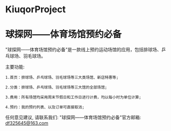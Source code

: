 # KiuqorProject
# 球探网——体育场馆预约必备

  "球探网——体育场馆预约必备"是一款线上预约运动场馆的应用，包括排球场、乒乓球场、羽毛球场。

   主要功能:

    1.首页：排球场、乒乓球场、羽毛球场等三大类场馆、新店特惠等;

    2.分类：排球场、乒乓球场、羽毛球场等三大馆的全部场馆;

    3.费用：所有场馆均采用周末节假日和工作日进行计费，均以每小时为单位计算;

    4.预约：我的预约列表、以及订单可直接取消;
    
  任何意见建议, 请联系我们: 
  "球探网——体育场馆预约必备"官方邮箱: df325645@163.com
